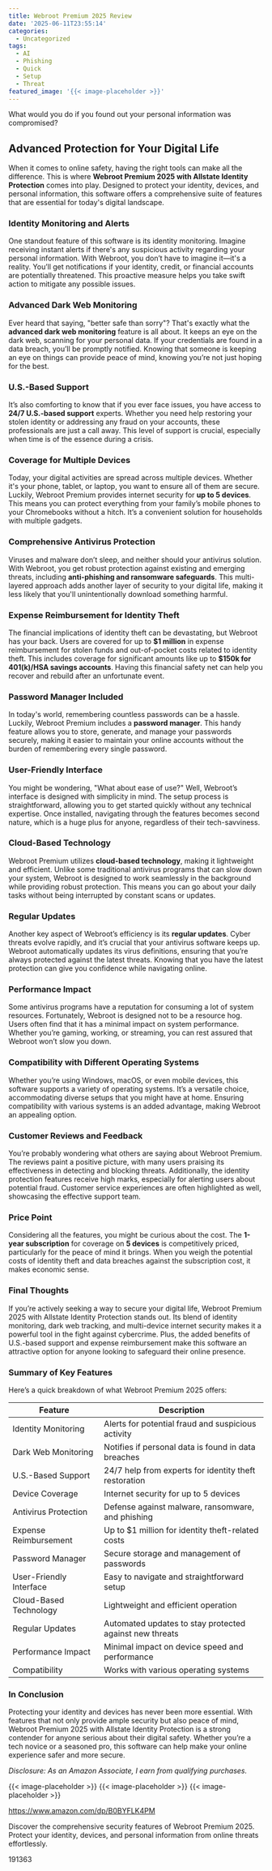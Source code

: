```yaml
---
title: Webroot Premium 2025 Review
date: '2025-06-11T23:55:14'
categories:
  - Uncategorized
tags:
  - AI
  - Phishing
  - Quick
  - Setup
  - Threat
featured_image: '{{< image-placeholder >}}'
---
```


<p>What would you do if you found out your personal information was compromised?</p> <h2>Advanced Protection for Your Digital Life</h2> <p>When it comes to online safety, having the right tools can make all the difference. This is where <strong>Webroot Premium 2025 with Allstate Identity Protection</strong> comes into play. Designed to protect your identity, devices, and personal information, this software offers a comprehensive suite of features that are essential for today's digital landscape.</p> <p><a rel="nofollow" target="_blank" title="Webroot Premium 2025 with Allstate Identity Protection | 5 Device, 1 Year | Antivirus and Internet Security Software, Advanced Dark Web Monitoring, Password Manager | NEW [Online Code]" href="https://www.amazon.com/dp/B0BYFLK4PM?tag=8118903-20" style='text-decoration: none; box-shadow: none;'></a></p> <p><a rel="nofollow" target="_blank" title="Learn more about the Webroot Premium 2025 with Allstate Identity Protection | 5 Device, 1 Year | Antivirus and Internet Security Software, Advanced Dark Web Monitoring, Password Manager | NEW [Online Code] here." href="https://www.amazon.com/dp/B0BYFLK4PM?tag=8118903-20" style='text-decoration: none; box-shadow: none;'></a></p> <h3>Identity Monitoring and Alerts</h3> <p>One standout feature of this software is its identity monitoring. Imagine receiving instant alerts if there's any suspicious activity regarding your personal information. With Webroot, you don’t have to imagine it—it's a reality. You’ll get notifications if your identity, credit, or financial accounts are potentially threatened. This proactive measure helps you take swift action to mitigate any possible issues.</p> <h3>Advanced Dark Web Monitoring</h3> <p>Ever heard that saying, "better safe than sorry"? That's exactly what the <strong>advanced dark web monitoring</strong> feature is all about. It keeps an eye on the dark web, scanning for your personal data. If your credentials are found in a data breach, you’ll be promptly notified. Knowing that someone is keeping an eye on things can provide peace of mind, knowing you’re not just hoping for the best.</p> <p><a rel="nofollow" target="_blank" title="Webroot Premium 2025 with Allstate Identity Protection | 5 Device, 1 Year | Antivirus and Internet Security Software, Advanced Dark Web Monitoring, Password Manager | NEW [Online Code]" href="https://www.amazon.com/dp/B0BYFLK4PM?tag=8118903-20" style='text-decoration: none; box-shadow: none;'></a></p> <p><a rel="nofollow" target="_blank" title="See the Webroot Premium 2025 with Allstate Identity Protection | 5 Device, 1 Year | Antivirus and Internet Security Software, Advanced Dark Web Monitoring, Password Manager | NEW [Online Code] in detail." href="https://www.amazon.com/dp/B0BYFLK4PM?tag=8118903-20" style='text-decoration: none; box-shadow: none;'></a></p> <h3>U.S.-Based Support</h3> <p>It’s also comforting to know that if you ever face issues, you have access to <strong>24/7 U.S.-based support</strong> experts. Whether you need help restoring your stolen identity or addressing any fraud on your accounts, these professionals are just a call away. This level of support is crucial, especially when time is of the essence during a crisis.</p> <h3>Coverage for Multiple Devices</h3> <p>Today, your digital activities are spread across multiple devices. Whether it's your phone, tablet, or laptop, you want to ensure all of them are secure. Luckily, Webroot Premium provides internet security for <strong>up to 5 devices</strong>. This means you can protect everything from your family’s mobile phones to your Chromebooks without a hitch. It’s a convenient solution for households with multiple gadgets.</p> <p><a rel="nofollow" target="_blank" title="Webroot Premium 2025 with Allstate Identity Protection | 5 Device, 1 Year | Antivirus and Internet Security Software, Advanced Dark Web Monitoring, Password Manager | NEW [Online Code]" href="https://www.amazon.com/dp/B0BYFLK4PM?tag=8118903-20" style='text-decoration: none; box-shadow: none;'></a></p> <h3>Comprehensive Antivirus Protection</h3> <p>Viruses and malware don’t sleep, and neither should your antivirus solution. With Webroot, you get robust protection against existing and emerging threats, including <strong>anti-phishing and ransomware safeguards</strong>. This multi-layered approach adds another layer of security to your digital life, making it less likely that you'll unintentionally download something harmful.</p> <h3>Expense Reimbursement for Identity Theft</h3> <p>The financial implications of identity theft can be devastating, but Webroot has your back. Users are covered for up to <strong>$1 million</strong> in expense reimbursement for stolen funds and out-of-pocket costs related to identity theft. This includes coverage for significant amounts like up to <strong>$150k for 401(k)/HSA savings accounts</strong>. Having this financial safety net can help you recover and rebuild after an unfortunate event.</p> <p><a rel="nofollow" target="_blank" title="Webroot Premium 2025 with Allstate Identity Protection | 5 Device, 1 Year | Antivirus and Internet Security Software, Advanced Dark Web Monitoring, Password Manager | NEW [Online Code]" href="https://www.amazon.com/dp/B0BYFLK4PM?tag=8118903-20" style='text-decoration: none; box-shadow: none;'></a></p> <h3>Password Manager Included</h3> <p>In today's world, remembering countless passwords can be a hassle. Luckily, Webroot Premium includes a <strong>password manager</strong>. This handy feature allows you to store, generate, and manage your passwords securely, making it easier to maintain your online accounts without the burden of remembering every single password.</p> <h3>User-Friendly Interface</h3> <p>You might be wondering, "What about ease of use?" Well, Webroot’s interface is designed with simplicity in mind. The setup process is straightforward, allowing you to get started quickly without any technical expertise. Once installed, navigating through the features becomes second nature, which is a huge plus for anyone, regardless of their tech-savviness.</p> <p><a rel="nofollow" target="_blank" title="Webroot Premium 2025 with Allstate Identity Protection | 5 Device, 1 Year | Antivirus and Internet Security Software, Advanced Dark Web Monitoring, Password Manager | NEW [Online Code]" href="https://www.amazon.com/dp/B0BYFLK4PM?tag=8118903-20" style='text-decoration: none; box-shadow: none;'></a></p> <h3>Cloud-Based Technology</h3> <p>Webroot Premium utilizes <strong>cloud-based technology</strong>, making it lightweight and efficient. Unlike some traditional antivirus programs that can slow down your system, Webroot is designed to work seamlessly in the background while providing robust protection. This means you can go about your daily tasks without being interrupted by constant scans or updates.</p> <h3>Regular Updates</h3> <p>Another key aspect of Webroot’s efficiency is its <strong>regular updates</strong>. Cyber threats evolve rapidly, and it’s crucial that your antivirus software keeps up. Webroot automatically updates its virus definitions, ensuring that you’re always protected against the latest threats. Knowing that you have the latest protection can give you confidence while navigating online.</p> <h3>Performance Impact</h3> <p>Some antivirus programs have a reputation for consuming a lot of system resources. Fortunately, Webroot is designed not to be a resource hog. Users often find that it has a minimal impact on system performance. Whether you’re gaming, working, or streaming, you can rest assured that Webroot won’t slow you down.</p> <h3>Compatibility with Different Operating Systems</h3> <p>Whether you’re using Windows, macOS, or even mobile devices, this software supports a variety of operating systems. It’s a versatile choice, accommodating diverse setups that you might have at home. Ensuring compatibility with various systems is an added advantage, making Webroot an appealing option.</p> <h3>Customer Reviews and Feedback</h3> <p>You’re probably wondering what others are saying about Webroot Premium. The reviews paint a positive picture, with many users praising its effectiveness in detecting and blocking threats. Additionally, the identity protection features receive high marks, especially for alerting users about potential fraud. Customer service experiences are often highlighted as well, showcasing the effective support team.</p> <h3>Price Point</h3> <p>Considering all the features, you might be curious about the cost. The <strong>1-year subscription</strong> for coverage on <strong>5 devices</strong> is competitively priced, particularly for the peace of mind it brings. When you weigh the potential costs of identity theft and data breaches against the subscription cost, it makes economic sense.</p> <h3>Final Thoughts</h3> <p>If you’re actively seeking a way to secure your digital life, Webroot Premium 2025 with Allstate Identity Protection stands out. Its blend of identity monitoring, dark web tracking, and multi-device internet security makes it a powerful tool in the fight against cybercrime. Plus, the added benefits of U.S.-based support and expense reimbursement make this software an attractive option for anyone looking to safeguard their online presence.</p> <h3>Summary of Key Features</h3> <p>Here’s a quick breakdown of what Webroot Premium 2025 offers:</p> <table> <thead> <tr> <th>Feature</th> <th>Description</th> </tr> </thead> <tbody> <tr> <td>Identity Monitoring</td> <td>Alerts for potential fraud and suspicious activity</td> </tr> <tr> <td>Dark Web Monitoring</td> <td>Notifies if personal data is found in data breaches</td> </tr> <tr> <td>U.S.-Based Support</td> <td>24/7 help from experts for identity theft restoration</td> </tr> <tr> <td>Device Coverage</td> <td>Internet security for up to 5 devices</td> </tr> <tr> <td>Antivirus Protection</td> <td>Defense against malware, ransomware, and phishing</td> </tr> <tr> <td>Expense Reimbursement</td> <td>Up to $1 million for identity theft-related costs</td> </tr> <tr> <td>Password Manager</td> <td>Secure storage and management of passwords</td> </tr> <tr> <td>User-Friendly Interface</td> <td>Easy to navigate and straightforward setup</td> </tr> <tr> <td>Cloud-Based Technology</td> <td>Lightweight and efficient operation</td> </tr> <tr> <td>Regular Updates</td> <td>Automated updates to stay protected against new threats</td> </tr> <tr> <td>Performance Impact</td> <td>Minimal impact on device speed and performance</td> </tr> <tr> <td>Compatibility</td> <td>Works with various operating systems</td> </tr> </tbody> </table> <h3>In Conclusion</h3> <p>Protecting your identity and devices has never been more essential. With features that not only provide ample security but also peace of mind, Webroot Premium 2025 with Allstate Identity Protection is a strong contender for anyone serious about their digital safety. Whether you’re a tech novice or a seasoned pro, this software can help make your online experience safer and more secure.</p> <p><a rel="nofollow" target="_blank" title="Check out the Webroot Premium 2025 with Allstate Identity Protection | 5 Device, 1 Year | Antivirus and Internet Security Software, Advanced Dark Web Monitoring, Password Manager | NEW [Online Code] here." href="https://www.amazon.com/dp/B0BYFLK4PM?tag=8118903-20" style='text-decoration: none; box-shadow: none;'></a></p> <p><i>Disclosure: As an Amazon Associate, I earn from qualifying purchases.</i></p>
{{< image-placeholder >}}
{{< image-placeholder >}}
{{< image-placeholder >}}




https://www.amazon.com/dp/B0BYFLK4PM

Discover the comprehensive security features of Webroot Premium 2025. Protect your identity, devices, and personal information from online threats effortlessly.

191363
